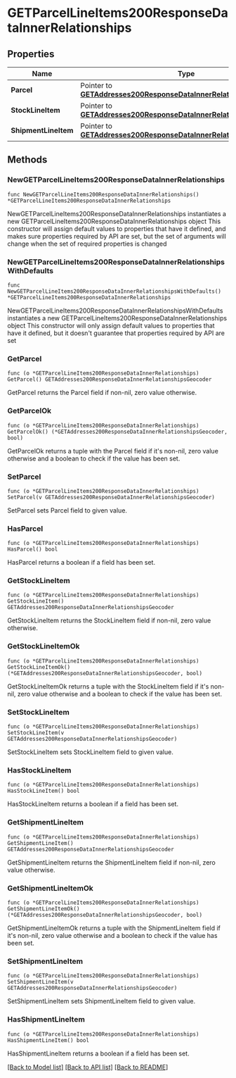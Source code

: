 # GETParcelLineItems200ResponseDataInnerRelationships

## Properties

Name | Type | Description | Notes
------------ | ------------- | ------------- | -------------
**Parcel** | Pointer to [**GETAddresses200ResponseDataInnerRelationshipsGeocoder**](GETAddresses200ResponseDataInnerRelationshipsGeocoder.md) |  | [optional] 
**StockLineItem** | Pointer to [**GETAddresses200ResponseDataInnerRelationshipsGeocoder**](GETAddresses200ResponseDataInnerRelationshipsGeocoder.md) |  | [optional] 
**ShipmentLineItem** | Pointer to [**GETAddresses200ResponseDataInnerRelationshipsGeocoder**](GETAddresses200ResponseDataInnerRelationshipsGeocoder.md) |  | [optional] 

## Methods

### NewGETParcelLineItems200ResponseDataInnerRelationships

`func NewGETParcelLineItems200ResponseDataInnerRelationships() *GETParcelLineItems200ResponseDataInnerRelationships`

NewGETParcelLineItems200ResponseDataInnerRelationships instantiates a new GETParcelLineItems200ResponseDataInnerRelationships object
This constructor will assign default values to properties that have it defined,
and makes sure properties required by API are set, but the set of arguments
will change when the set of required properties is changed

### NewGETParcelLineItems200ResponseDataInnerRelationshipsWithDefaults

`func NewGETParcelLineItems200ResponseDataInnerRelationshipsWithDefaults() *GETParcelLineItems200ResponseDataInnerRelationships`

NewGETParcelLineItems200ResponseDataInnerRelationshipsWithDefaults instantiates a new GETParcelLineItems200ResponseDataInnerRelationships object
This constructor will only assign default values to properties that have it defined,
but it doesn't guarantee that properties required by API are set

### GetParcel

`func (o *GETParcelLineItems200ResponseDataInnerRelationships) GetParcel() GETAddresses200ResponseDataInnerRelationshipsGeocoder`

GetParcel returns the Parcel field if non-nil, zero value otherwise.

### GetParcelOk

`func (o *GETParcelLineItems200ResponseDataInnerRelationships) GetParcelOk() (*GETAddresses200ResponseDataInnerRelationshipsGeocoder, bool)`

GetParcelOk returns a tuple with the Parcel field if it's non-nil, zero value otherwise
and a boolean to check if the value has been set.

### SetParcel

`func (o *GETParcelLineItems200ResponseDataInnerRelationships) SetParcel(v GETAddresses200ResponseDataInnerRelationshipsGeocoder)`

SetParcel sets Parcel field to given value.

### HasParcel

`func (o *GETParcelLineItems200ResponseDataInnerRelationships) HasParcel() bool`

HasParcel returns a boolean if a field has been set.

### GetStockLineItem

`func (o *GETParcelLineItems200ResponseDataInnerRelationships) GetStockLineItem() GETAddresses200ResponseDataInnerRelationshipsGeocoder`

GetStockLineItem returns the StockLineItem field if non-nil, zero value otherwise.

### GetStockLineItemOk

`func (o *GETParcelLineItems200ResponseDataInnerRelationships) GetStockLineItemOk() (*GETAddresses200ResponseDataInnerRelationshipsGeocoder, bool)`

GetStockLineItemOk returns a tuple with the StockLineItem field if it's non-nil, zero value otherwise
and a boolean to check if the value has been set.

### SetStockLineItem

`func (o *GETParcelLineItems200ResponseDataInnerRelationships) SetStockLineItem(v GETAddresses200ResponseDataInnerRelationshipsGeocoder)`

SetStockLineItem sets StockLineItem field to given value.

### HasStockLineItem

`func (o *GETParcelLineItems200ResponseDataInnerRelationships) HasStockLineItem() bool`

HasStockLineItem returns a boolean if a field has been set.

### GetShipmentLineItem

`func (o *GETParcelLineItems200ResponseDataInnerRelationships) GetShipmentLineItem() GETAddresses200ResponseDataInnerRelationshipsGeocoder`

GetShipmentLineItem returns the ShipmentLineItem field if non-nil, zero value otherwise.

### GetShipmentLineItemOk

`func (o *GETParcelLineItems200ResponseDataInnerRelationships) GetShipmentLineItemOk() (*GETAddresses200ResponseDataInnerRelationshipsGeocoder, bool)`

GetShipmentLineItemOk returns a tuple with the ShipmentLineItem field if it's non-nil, zero value otherwise
and a boolean to check if the value has been set.

### SetShipmentLineItem

`func (o *GETParcelLineItems200ResponseDataInnerRelationships) SetShipmentLineItem(v GETAddresses200ResponseDataInnerRelationshipsGeocoder)`

SetShipmentLineItem sets ShipmentLineItem field to given value.

### HasShipmentLineItem

`func (o *GETParcelLineItems200ResponseDataInnerRelationships) HasShipmentLineItem() bool`

HasShipmentLineItem returns a boolean if a field has been set.


[[Back to Model list]](../README.md#documentation-for-models) [[Back to API list]](../README.md#documentation-for-api-endpoints) [[Back to README]](../README.md)


